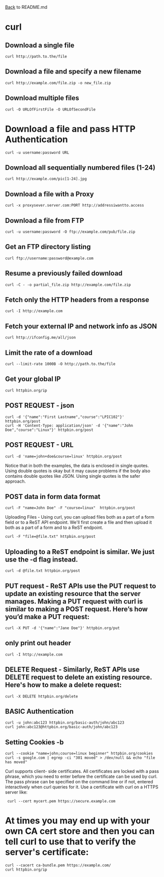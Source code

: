 [Back](README.md) to README.md

# curl

## Download a single file
```
curl http://path.to.the/file
```

## Download a file and specify a new filename
```
curl http://example.com/file.zip -o new_file.zip
```

## Download multiple files
```
curl -O URLOfFirstFile -O URLOfSecondFile
```

# Download a file and pass HTTP Authentication
```
curl -u username:password URL
```

## Download all sequentially numbered files (1-24)
```
curl http://example.com/pic[1-24].jpg
```

## Download a file with a Proxy
```
curl -x proxysever.server.com:PORT http://addressiwantto.access
```

## Download a file from FTP
```
curl -u username:password -O ftp://example.com/pub/file.zip
```

## Get an FTP directory listing
```
curl ftp://username:password@example.com
```

## Resume a previously failed download
```
curl -C - -o partial_file.zip http://example.com/file.zip
```

## Fetch only the HTTP headers from a response
```
curl -I http://example.com
```

## Fetch your external IP and network info as JSON
```
curl http://ifconfig.me/all/json
```

## Limit the rate of a download
```
curl --limit-rate 1000B -O http://path.to.the/file
```

## Get your global IP
```
curl httpbin.org/ip
```

## POST REQUEST - json
```
curl -d '{"name":"First Lastname","course":"LPIC102"}' httpbin.org/post
curl -H 'Content-Type: application/json' -d '{"name":"John Doe","course":"Linux"}' httpbin.org/post
```

## POST REQUEST - URL
```
curl -d 'name=john+doe&course=linux' httpbin.org/post
```

Notice that in both the examples, the data is enclosed in single quotes. Using double quotes is okay but it may cause problems if the body also contains double quotes like JSON. Using single quotes is the safer approach.

## POST data in form data format
```
curl -F "name=John Doe" -F "course=linux"  httpbin.org/post
```

Uploading Files - Using curl, you can upload files both as a part of a form field or to a ReST API endpoint. We'll first create a file and then upload it both as a part of a form and to a ReST endpoint.
```
curl -F "file=@file.txt" httpbin.org/post
```

## Uploading to a ReST endpoint is similar. We just use the -d flag instead.
```
curl -d @file.txt httpbin.org/post
```

## PUT request - ReST APIs use the PUT request to update an existing resource that the server manages. Making a PUT request with curl is similar to making a POST request. Here’s how you’d make a PUT request:
```
curl -X PUT -d '{"name":"Jane Doe"}' httpbin.org/put
```

## only print out header
```
curl -I http://example.com
```

## DELETE Request - Similarly, ReST APIs use DELETE request to delete an existing resource. Here's how to make a delete request:
```
curl -X DELETE httpbin.org/delete
```

## BASIC Authentication
```
curl -u john:abc123 httpbin.org/basic-auth/john/abc123
curl john:abc123@httpbin.org/basic-auth/john/abc123
```

## Setting Cookies -b
```
curl --cookie "name=john;course=linux beginner" httpbin.org/cookies
curl -s google.com | egrep -ci "301 moved" > /dev/null && echo "file has moved"
```

Curl supports client- side certificates. All certificates are locked with a pass phrase, which you need to enter before the certificate can be used by curl. The pass phrase can be specified on the command line or if not, entered interactively when curl queries for it. Use a certificate with curl on a HTTPS server like:
```
 curl --cert mycert.pem https://secure.example.com
```

# At times you may end up with your own CA cert store and then you can tell curl to use that to verify the server's certificate:
```
curl --cacert ca-bundle.pem https://example.com/
curl httpbin.org/ip 
```
